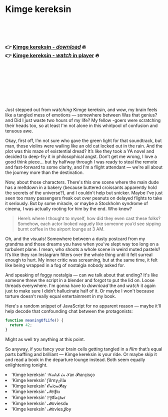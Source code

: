 <h1>Kimge kereksin</h1>

<br><br><br>

<h3>👉 <a href="https://Justins-ewunwinfi1979.github.io/bjpgcoupti/">Kimge kereksin - 𝘥𝘰𝘸𝘯𝘭𝘰𝘢𝘥</a> 🔥<br>
👉 <a href="https://Justins-ewunwinfi1979.github.io/bjpgcoupti/">Kimge kereksin - 𝘸𝘢𝘵𝘤𝘩 in player</a> 🔥
</h3>



<br><br><br><br><br><br><br>


Just stepped out from 𝘸𝘢𝘵𝘤𝘩𝘪𝘯𝘨 Kimge kereksin, and wow, my brain feels like a tangled mess of emotions — somewhere between Was that genius? and Did I just waste two hours of my life? My fellow  -goers were scratching their heads too, so at least I'm not alone in this whirlpool of confusion and tenuous awe.

Okay, first off, I’m not sure who gave the green light for that soundtrack, but man, those violins were wailing like an old cat locked out in the rain. And the plot was this maze of existential dread? It’s like they took a YA novel and decided to deep-fry it in philosophical angst. Don’t get me wrong, I love a good think piece... but by halfway through I was ready to steal the remote and fast-forward to some clarity, and I'm a flight attendant — we're all about the journey more than the destination.

Now, about those characters. There's this one scene where the main dude has a meltdown in a bakery (because buttered croissants apparently hold the secrets of the universe?), and I couldn't help but snicker. Maybe I've just seen too many passengers freak out over peanuts on delayed flights to take it seriously. But by some miracle, or maybe a Stockholm syndrome of cinema, I was actually rooting for him by the end. Who knew?

> Here’s where I thought to myself, how did they even cast these folks? Somehow, each actor looked vaguely like someone you’d see sipping burnt coffee in the airport lounge at 3 AM.

Oh, and the visuals! Somewhere between a dusty postcard from my grandma and those dreams you have when you've slept way too long on a turbulent plane. I mean, who shoots a whole scene in weird muted pastels? It’s like they ran Instagram filters over the whole thing until it felt surreal enough to hurt. My inner critic was screaming, but at the same time, it felt like being wrapped in a fog of nostalgia nobody asked for.

And speaking of foggy nostalgia — can we talk about that ending? It's like someone threw the script in a blender and forgot to put the lid on. Loose threads everywhere. I'm gonna have to 𝘥𝘰𝘸𝘯𝘭𝘰𝘢𝘥 the   and 𝘸𝘢𝘵𝘤𝘩 it again just to make sure I didn’t hallucinate half of it. Or maybe I won't because torture doesn't really equal entertainment in my book.

Here's a random snippet of JavaScript for no apparent reason — maybe it'll help decode that confounding chat between the protagonists: 
```javascript
function meaningOfLife() {
  return 42;
}
```
Might as well try anything at this point.

So anyway, if you fancy your brain cells getting tangled in a 𝘧𝘪𝘭𝘮 that’s equal parts baffling and brilliant — Kimge kereksin is your ride. Or maybe skip it and read a book in the departure lounge instead. Both seem equally enlightening tonight.

<li>'Kimge kereksin' 𝒲𝒶𝓉𝒸𝒽 𝒾𝓃 𝒮𝖺𝗇 𝓕𝗋𝖺𝗇ç𝗂𝗌ç𝗈</li>
<li>'Kimge kereksin' ƒ𝗂𝗅𝗆𝗒𝓏𝗂𝗅𝗅𝖆</li>
<li>'Kimge kereksin' 𝓞𝓃𝗂𝗈𝓃𝓟𝗅𝖆𝗒</li>
<li>'Kimge kereksin' 𝓝𝖾𝗍ƒ𝗅𝗂𝗑</li>
<li>'Kimge kereksin' 𝙿Ꞵť𝗅𝓸ç𝗄𝓮𝗋</li>
<li>'Kimge kereksin' 𝓜𝗈ν𝗂𝖾𝗌ԁ𝖆</li>
<li>'Kimge kereksin' 𝓜𝗈ν𝗂𝖾𝗌𝓙𝗈𝗒</li>
